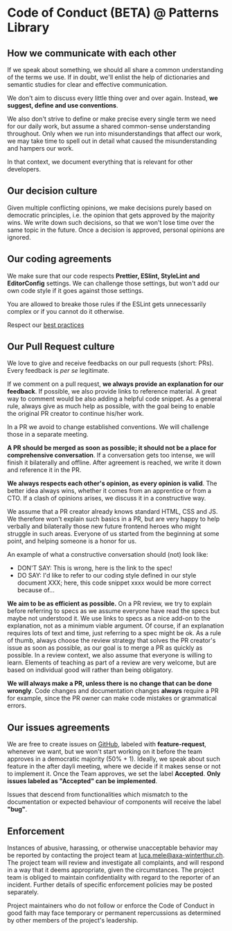 # Code of Conduct (BETA) @ Patterns Library

## How we communicate with each other
If we speak about something, we should all share a common understanding of the terms we use. If in doubt, we'll enlist the help of dictionaries and semantic studies for clear and effective communication.

We don't aim to discuss every little thing over and over again. Instead, **we suggest, define and use conventions**.

We also don't strive to define or make precise every single term we need for our daily work, but assume a shared common-sense understanding throughout. Only when we run into misunderstandings that affect our work, we may take time to spell out in detail what caused the misunderstanding and hampers our work.

In that context, we document everything that is relevant for other developers.

## Our decision culture
Given multiple conflicting opinions, we make decisions purely based on democratic principles, i.e. the opinion that gets approved by the majority wins. We write down such decisions, so that we won't lose time over the same topic in the future. Once a decision is approved, personal opinions are ignored.

## Our coding agreements
We make sure that our code respects **Prettier, ESlint, StyleLint and EditorConfig** settings. We can challenge those settings, but won't add our own code style if it goes against those settings. 

You are allowed to breake those rules if the ESLint gets unnecessarily complex or if you cannot do it otherwise.

Respect our [best practices](https://github.com/axa-ch/patterns-library/blob/develop/CONTRIBUTION.md#best-practices)

## Our Pull Request culture
We love to give and receive feedbacks on our pull requests (short: PRs). Every feedback is *per se* legitimate.

If we comment on a pull request, **we always provide an explanation for our feedback**. If possible, we also provide links to reference material. A great way to comment would be also adding a helpful code snippet. As a general rule, always give as much help as possible, with the goal being to enable the original PR creator to continue his/her work.

In a PR we avoid to change established conventions. We will challenge those in a separate meeting.

**A PR should be merged as soon as possible; it should not be a place for comprehensive conversation**. If a conversation gets too intense, we will finish it bilaterally and offline. After agreement is reached, we write it down and reference it in the PR.

**We always respects each other's opinion, as every opinion is valid**. The better idea always wins, whether it comes from an apprentice or from a CTO. If a clash of opinions arises, we discuss it in a constructive way.

We assume that a PR creator already knows standard HTML, CSS and JS. We therefore won't explain such basics in a PR, but are very happy to help verbally and bilaterally those new future frontend heroes who might struggle in such areas. Everyone of us started from the beginning at some point, and helping someone is a honor for us.

An example of what a constructive conversation should (not) look like:

* DON'T SAY: This is wrong, here is the link to the spec!
* DO SAY: I'd like to refer to our coding style defined in our style document XXX; here, this code snippet xxxx would be more correct because of...

**We aim to be as efficient as possible.** On a PR review, we try to explain before referring to specs as we assume everyone have read the specs but maybe not understood it. We use links to specs as a nice add-on to the explanation, not as a minimum viable argument. Of course, if an explanation requires lots of text and time, just referring to a spec might be ok. As a rule of thumb, always choose the review strategy that solves the PR creator's issue as soon as possible, as our goal is to merge a PR as quickly as possible. In a review context, we also assume that everyone is willing to learn. Elements of teaching as part of a review are very welcome, but are based on individual good will rather than being obligatory.

**We will always make a PR, unless there is no change that can be done wrongly**. Code changes and documentation changes **always** require a PR for example, since the PR owner can make code mistakes or grammatical errors.

## Our issues agreements
We are free to create issues on [GitHub](https://github.com/axa-ch/patterns-library/issues), labeled with **feature-request**, whenever we want, but we won't start working on it before the team approves in a democratic majority (50% + 1). Ideally, we speak about such feature in the after dayli meeting, where we decide if it makes sense or not to implement it. Once the Team approves, we set the label **Accepted**. **Only issues labeled as "Accepted" can be implemented**.

Issues that descend from functionalities which mismatch to the documentation or expected behaviour of components will receive the label **"bug"**.

## Enforcement
Instances of abusive, harassing, or otherwise unacceptable behavior may be reported by contacting the project team at luca.mele@axa-winterthur.ch. The project team will review and investigate all complaints, and will respond in a way that it deems appropriate, given the circumstances. The project team is obliged to maintain confidentiality with regard to the reporter of an incident. Further details of specific enforcement policies may be posted separately.

Project maintainers who do not follow or enforce the Code of Conduct in good faith may face temporary or permanent repercussions as determined by other members of the project's leadership.
